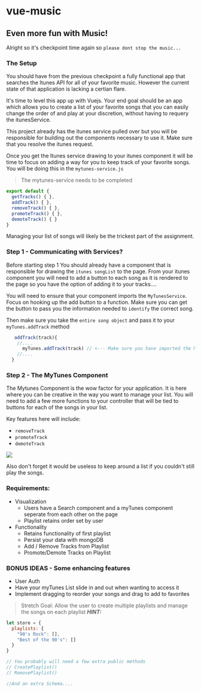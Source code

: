 # vue-music

## Even more fun with Music!

Alright so it's checkpoint time again so `please dont stop the music...`

### The Setup

You should have from the previous checkpoint a fully functional app that searches the Itunes API for all of your favorite music. However the current state of that application is lacking a certian flare.

It's time to level this app up with Vuejs. Your end goal should be an app which allows you to create a list of your favorite songs that you can easily change the order of and play at your discretion, without having to requery the itunesService.

This project already has the itunes service pulled over but you will be responsible for building out the components necessary to use it. Make sure that you resolve the itunes request.

Once you get the Itunes service drawing to your itunes component it will be time to focus on adding a way for you to keep track of your favorite songs. You will be doing this in the `mytunes-service.js`

> The mytunes-service needs to be completed 

```javascript
export default {
  getTracks() { },
  addTrack() { },
  removeTrack() { },
  promoteTrack() { },
  demoteTrack() { }
}
```
Managing your list of songs will likely be the trickest part of the assignment. 

### Step 1 -  Communicating with Services? 

Before starting step 1 You should already have a component that is responsible for drawing the `itunes songList` to the page. From your itunes component you will need to add a button to each song as it is rendered to the page so you have the option of adding it to your tracks....

You will need to ensure that your component imports the `MyTunesService`. Focus on hooking up the add button to a function. Make sure you can get the button to pass you the information needed to `identify` the correct song.

Then make sure you take the `entire song object` and pass it to your `myTunes.addTrack` method

```javascript
   addTrack(track){
    //....
      myTunes.addTrack(track) // <--- Make sure you have imported the MyTunesService
    //....
  }
```


### Step 2 - The MyTunes Component 

The Mytunes Component is the wow factor for your application. It is here where you can be creative in the way you want to manage your list. You will need to add a few more functions to your controller that will be tied to buttons for each of the songs in your list. 

Key features here will include:
- `removeTrack`
- `promoteTrack`
- `demoteTrack`

<div>
  <img src="https://bcw.blob.core.windows.net/public/img/mytunes2.jpg" />
</div>

Also don't forget it would be useless to keep around a list if you couldn't still play the songs.

### Requirements:
  - Visualization
      - Users have a Search component and a myTunes component seperate from each other on the page
      - Playlist retains order set by user
  - Functionality
      - Retains functionality of first playlist
      - Persist your data with mongoDB
      - Add / Remove Tracks from Playlist
      - Promote/Demote Tracks on Playlist


### BONUS IDEAS - Some enhancing features 
- User Auth
- Have your myTunes List slide in and out when wanting to access it
- Implement dragging to reorder your songs and drag to add to favorites

> Stretch Goal: Allow the user to create multiple playlists and manage the songs on each playlist 
> ***HINT:*** 

```javascript
let store = { 
  playlists: { 
    "90's Rock": [], 
    "Best of the 90's": [] 
  }
}

// You probably will need a few extra public methods
// CreatePlaylist()
// RemovePlaylist()

//And an extra Schema....
```
